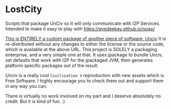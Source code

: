 # LostCity

Scripts that package UnCiv so it will only communicate with I2P Services.
Intended to make it easy to play with https://eyedeekay.github.io/soap/

[This is ENTIRELY a custom package of another piece of software, Unciv](https://github.com/yairm210/Unciv)
It is re-distributed without any changes to either the license or the source
code, which is available at the above URL. This project is SOLELY a packaging
enterprise, and a very simple one at that. It uses jpackage to bundle Unciv,
set defaults that work with I2P for the jpackaged JVM, then generates platform
specific packages out of the result.

Unciv is a really cool `Civilization V` reproduction with new assets which is
Free Software. I highly encourage you to check them out and support them in
any way you can.

There is virtually no work involved on my part and I deserve absolutely no credit.
But it is kind of fun. :)
